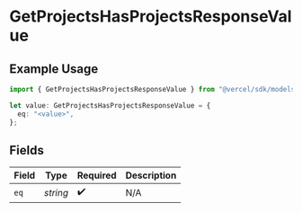 # GetProjectsHasProjectsResponseValue

## Example Usage

```typescript
import { GetProjectsHasProjectsResponseValue } from "@vercel/sdk/models/getprojectsop.js";

let value: GetProjectsHasProjectsResponseValue = {
  eq: "<value>",
};
```

## Fields

| Field              | Type               | Required           | Description        |
| ------------------ | ------------------ | ------------------ | ------------------ |
| `eq`               | *string*           | :heavy_check_mark: | N/A                |